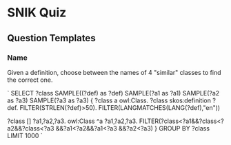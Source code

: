 # SNIK Quiz

## Question Templates

### Name
Given a definition, choose between the names of 4 "similar" classes to find the correct one.

`
SELECT ?class SAMPLE((?def) as ?def) SAMPLE(?a1 as ?a1) SAMPLE(?a2 as ?a3) SAMPLE(?a3 as ?a3)
{
 ?class a owl:Class.
 ?class skos:definition ?def.
 FILTER(STRLEN(?def)>50).
 FILTER(LANGMATCHES(LANG(?def),"en"))
 
 ?class [] ?a1,?a2,?a3.
 owl:Class ^a ?a1,?a2,?a3.
 FILTER(?class<?a1&&?class<?a2&&?class<?a3
 &&?a1<?a2&&?a1<?a3
 &&?a2<?a3)
} GROUP BY ?class LIMIT 1000
`
